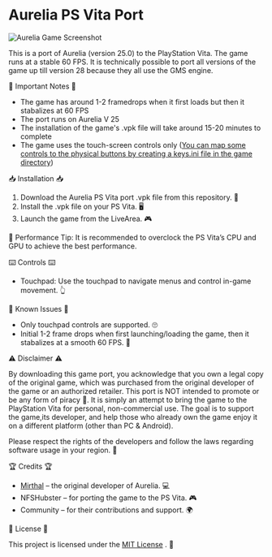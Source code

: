 # Aurelia PS Vita Port

![Aurelia Game Screenshot](https://cdn.discordapp.com/attachments/1300402299356844053/1348408447489671329/23c97b2138f446f20b9e24f8faec56b766cb_1232xr706_Q100_1.jpg?ex=67da8f7a&is=67d93dfa&hm=79733281193c71961aacdd0faddc1b61ee7b1110fbca1a70e41995f1419ab42e&)


This is a port of Aurelia (version 25.0) to the PlayStation Vita. The game runs at a stable 60 FPS. It is technically possible to port all versions of the game up till version 28 because they all use the GMS engine.

📝 Important Notes 📝

- The game has around 1-2 framedrops when it first loads but then it stabalizes at 60 FPS
- The port runs on Aurelia V 25
- The installation of the game's .vpk file will take around 15-20 minutes to complete
- The game uses the touch-screen controls only ([You can map some controls to the physical buttons by creating a keys.ini file in the game directory](https://gist.github.com/CatoTheYounger97/ce19685d349d913f9a2f097464453c97))

📥 Installation 📥

1) Download the Aurelia PS Vita port .vpk file from this repository. 🔽
2) Install the .vpk file on your PS Vita. 🖥️
3) Launch the game from the LiveArea. 🎮


📜 Performance Tip: It is recommended to overclock the PS Vita’s CPU and GPU to achieve the best performance.


⌨️ Controls ⌨️

- Touchpad: Use the touchpad to navigate menus and control in-game movement. 👆


🐞 Known Issues 🐞

- Only touchpad controls are supported. 🙄
- Initial 1-2 frame drops when first launching/loading the game, then it stabalizes at a smooth 60 FPS. 🚀


⚠️ Disclaimer ⚠️

By downloading this game port, you acknowledge that you own a legal copy of the original game, which was purchased from the original developer of the game or an authorized retailer. This port is NOT intended to promote or be any form of piracy 🚫. It is simply an attempt to bring the game to the PlayStation Vita for personal, non-commercial use. The goal is to support the game,its developer, and help those who already own the game enjoy it on a different platform (other than PC & Android).

Please respect the rights of the developers and follow the laws regarding software usage in your region. 📜


🏆 Credits 🏆

- [Mirthal](https://www.mirthal.com/) – the original developer of Aurelia. 💻
- NFSHubster – for porting the game to the PS Vita. 🎮
- Community – for their contributions and support. 🌍


📜 License 📜

This project is licensed under the [MIT License](https://opensource.org/licenses/MIT)
. 📑


